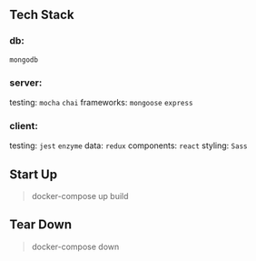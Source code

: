 ## Tech Stack
### db:
```mongodb```

### server:
testing:
```mocha```
```chai```
frameworks:
```mongoose```
```express```

### client:
testing:
```jest```
```enzyme```
data:
```redux```
components:
```react```
styling:
```Sass```

## Start Up
> docker-compose up build

## Tear Down
> docker-compose down
